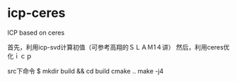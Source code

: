 # icp-ceres
ICP based on ceres

首先，利用icp-svd计算初值（可参考高翔的ＳＬＡＭ1４讲）
然后，利用ceres优化ｉｃｐ

src下命令
$ mkdir build && cd build
cmake ..
make -j4
